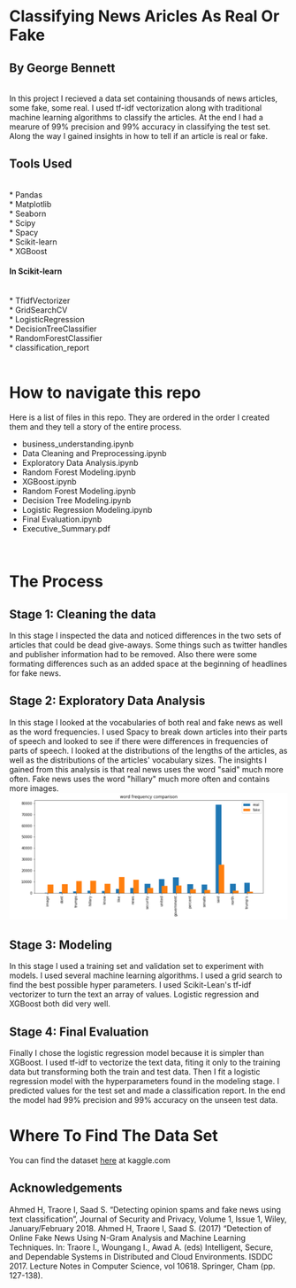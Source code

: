 # Classifying News Aricles As Real Or Fake
## By George Bennett
<br>
In this project I recieved a data set containing thousands of news articles, some fake, some real. I used tf-idf vectorization along with traditional machine learning algorithms to classify the articles. At the end I had a mearure of 99% precision and 99% accuracy in classifying the test set. Along the way I gained insights in how to tell if an article is real or fake.
<br>

## Tools Used

<br>
* Pandas<br>
* Matplotlib<br>
* Seaborn<br>
* Scipy<br>
* Spacy<br>
* Scikit-learn<br>
* XGBoost<br>

#### In Scikit-learn
<br>
* TfidfVectorizer<br>
* GridSearchCV<br>
* LogisticRegression<br>
* DecisionTreeClassifier<br>
* RandomForestClassifier<br>
* classification_report<br>
<br>

# How to navigate this repo

Here is a list of files in this repo. They are ordered in the order I created them and they tell a story of the entire process.<br>
* business_understanding.ipynb<br>
* Data Cleaning and Preprocessing.ipynb<br>
* Exploratory Data Analysis.ipynb<br>
* Random Forest Modeling.ipynb<br>
* XGBoost.ipynb<br>
* Random Forest Modeling.ipynb<br>
* Decision Tree Modeling.ipynb<br>
* Logistic Regression Modeling.ipynb<br>
* Final Evaluation.ipynb<br>
* Executive_Summary.pdf<br>

<br>

# The Process

## Stage 1: Cleaning the data

In this stage I inspected the data and noticed differences in the two sets of articles that could be dead give-aways. Some things such as twitter handles and publisher information had to be removed. Also there were some formating differences such as an added space at the beginning of headlines for fake news.
<br>

## Stage 2: Exploratory Data Analysis

In this stage I looked at the vocabularies of both real and fake news as well as the word frequencies. I used Spacy to break down articles into their parts of speech and looked to see if there were differences in frequencies of parts of speech. I looked at the distributions of the lengths of the articles, as well as the distributions of the articles' vocabulary sizes. The insights I gained from this analysis is that real news uses the word "said" much more often. Fake news uses the word "hillary" much more often and contains more images.
<img src="Images/word_freq.png">
<br>

## Stage 3: Modeling

In this stage I used a training set and validation set to experiment with models. I used several machine learning algorithms. I used a grid search to find the best possible hyper parameters. I used Scikit-Lean's tf-idf vectorizer to turn the text an array of values. Logistic regression and XGBoost both did very well.
<br>

## Stage 4: Final Evaluation

Finally I chose the logistic regression model because it is simpler than XGBoost. I used tf-idf to vectorize the text data, fiting it only to the training data but transforming both the train and test data. Then I fit a logistic regression model with the hyperparameters found in the modeling stage. I predicted values for the test set and made a classification report. In the end the model had 99% precision and 99% accuracy on the unseen test data.

# Where To Find The Data Set
You can find the dataset <a href="https://www.kaggle.com/clmentbisaillon/fake-and-real-news-dataset">here</a> at kaggle.com
<br>
## Acknowledgements
Ahmed H, Traore I, Saad S. “Detecting opinion spams and fake news using text classification”, Journal of Security and Privacy, Volume 1, Issue 1, Wiley, January/February 2018.
Ahmed H, Traore I, Saad S. (2017) “Detection of Online Fake News Using N-Gram Analysis and Machine Learning Techniques. In: Traore I., Woungang I., Awad A. (eds) Intelligent, Secure, and Dependable Systems in Distributed and Cloud Environments. ISDDC 2017. Lecture Notes in Computer Science, vol 10618. Springer, Cham (pp. 127-138).